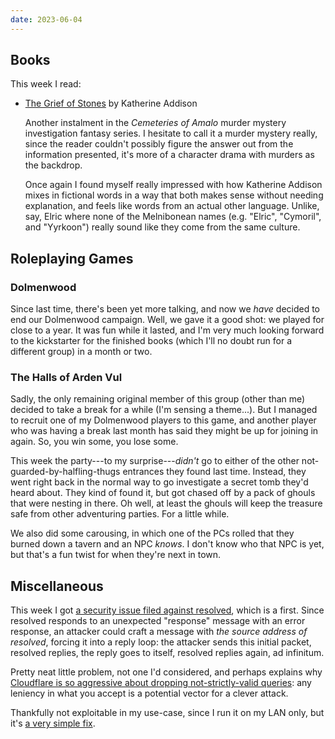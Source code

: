 ```yaml
---
date: 2023-06-04
---
```


## Books

This week I read:

- [The Grief of Stones][] by Katherine Addison

  Another instalment in the *Cemeteries of Amalo* murder mystery investigation
  fantasy series.  I hesitate to call it a murder mystery really, since the
  reader couldn't possibly figure the answer out from the information presented,
  it's more of a character drama with murders as the backdrop.
  
  Once again I found myself really impressed with how Katherine Addison mixes in
  fictional words in a way that both makes sense without needing explanation,
  and feels like words from an actual other language.  Unlike, say, Elric where
  none of the Melnibonean names (e.g. "Elric", "Cymoril", and "Yyrkoon") really
  sound like they come from the same culture.

[The Grief of Stones]: https://en.wikipedia.org/wiki/The_Grief_of_Stones


## Roleplaying Games

### Dolmenwood

Since last time, there's been yet more talking, and now we *have* decided to end
our Dolmenwood campaign.  Well, we gave it a good shot: we played for close to a
year.  It was fun while it lasted, and I'm very much looking forward to the
kickstarter for the finished books (which I'll no doubt run for a different
group) in a month or two.

### The Halls of Arden Vul

Sadly, the only remaining original member of this group (other than me) decided
to take a break for a while (I'm sensing a theme...).  But I managed to recruit
one of my Dolmenwood players to this game, and another player who was having a
break last month has said they might be up for joining in again.  So, you win
some, you lose some.

This week the party---to my surprise---*didn't* go to either of the other
not-guarded-by-halfling-thugs entrances they found last time.  Instead, they
went right back in the normal way to go investigate a secret tomb they'd heard
about.  They kind of found it, but got chased off by a pack of ghouls that were
nesting in there.  Oh well, at least the ghouls will keep the treasure safe from
other adventuring parties.  For a little while.

We also did some carousing, in which one of the PCs rolled that they burned down
a tavern and an NPC *knows*.  I don't know who that NPC is yet, but that's a fun
twist for when they're next in town.


## Miscellaneous

This week I got [a security issue filed against resolved][], which is a first.
Since resolved responds to an unexpected "response" message with an error
response, an attacker could craft a message with *the source address of
resolved*, forcing it into a reply loop: the attacker sends this initial packet,
resolved replies, the reply goes to itself, resolved replies again, ad
infinitum.

Pretty neat little problem, not one I'd considered, and perhaps explains why
[Cloudflare is so aggressive about dropping not-strictly-valid queries][]: any
leniency in what you accept is a potential vector for a clever attack.

Thankfully not exploitable in my use-case, since I run it on my LAN only, but
it's [a very simple fix][].

[a security issue filed against resolved]: https://github.com/barrucadu/resolved/issues/246
[Cloudflare is so aggressive about dropping not-strictly-valid queries]: https://github.com/barrucadu/resolved/pull/75
[a very simple fix]: https://github.com/barrucadu/resolved/pull/247
